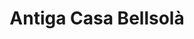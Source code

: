 ---
title: "Antiga Casa Bellsolà"
url: /girona/antiga-casa-bellsola-carrer-de-la-rutlla/
shop: panadería
---